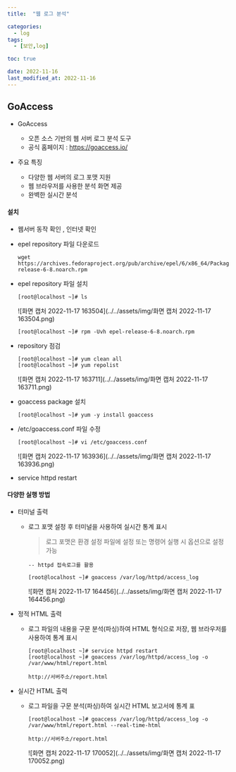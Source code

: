 ```yaml
---
title:  "웹 로그 분석" 

categories:
  - log
tags:
  - [보안,log]

toc: true

date: 2022-11-16
last_modified_at: 2022-11-16
---
```


## GoAccess

- GoAccess
  - 오픈 소스 기반의 웹 서버 로그 분석 도구
  - 공식 홈페이지 : https://goaccess.io/

- 주요 특징
  - 다양한 웹 서버의 로그 포맷 지원
  - 웹 브라우저를 사용한 분석 화면 제공
  - 완벽한 실시간 분석

#### 설치

- 웹서버 동작 확인 , 인터넷 확인

- epel repository 파일 다운로드

  ```
  wget https://archives.fedoraproject.org/pub/archive/epel/6/x86_64/Packages/e/epel-release-6-8.noarch.rpm
  ```

- epel repository 파일 설치

  ```
  [root@localhost ~]# ls
  ```

  ![화면 캡처 2022-11-17 163504](../../assets/img/화면 캡처 2022-11-17 163504.png)

  ```
  [root@localhost ~]# rpm -Uvh epel-release-6-8.noarch.rpm
  ```

- repository 점검

  ```
  [root@localhost ~]# yum clean all
  [root@localhost ~]# yum repolist
  ```

  ![화면 캡처 2022-11-17 163711](../../assets/img/화면 캡처 2022-11-17 163711.png)

- goaccess package 설치

  ```
  [root@localhost ~]# yum -y install goaccess
  ```

- /etc/goaccess.conf 파일 수정

  ```
  [root@localhost ~]# vi /etc/goaccess.conf
  ```

  ![화면 캡처 2022-11-17 163936](../../assets/img/화면 캡처 2022-11-17 163936.png)

- service httpd restart

#### 다양한 실행 방법

- 터미널 출력

  - 로그 포맷 설정 후 터미널을 사용하여 실시간 통계 표시

    > 로그 포맷은 환경 설정 파일에 설정 또는 명령어 실행 시 옵션으로 설정 가능

    ```
    -- httpd 접속로그를 활용 
    
    [root@localhost ~]# goaccess /var/log/httpd/access_log
    ```

    ![화면 캡처 2022-11-17 164456](../../assets/img/화면 캡처 2022-11-17 164456.png)

- 정적 HTML 출력

  - 로그 파일의 내용을 구문 분석(파싱)하여 HTML 형식으로 저장, 웹 브라우저를 사용하여 통계 표시

    ```
    [root@localhost ~]# service httpd restart
    [root@localhost ~]# goaccess /var/log/httpd/access_log -o /var/www/html/report.html
    
    http://서버주소/report.html 
    ```

    

- 실시간 HTML 출력

  - 로그 파일을 구문 분석(파싱)하여 실시간 HTML 보고서에 통계 표

    ```
    [root@localhost ~]# goaccess /var/log/httpd/access_log -o /var/www/html/report.html --real-time-html
    
    http://서버주소/report.html 
    ```

    ![화면 캡처 2022-11-17 170052](../../assets/img/화면 캡처 2022-11-17 170052.png)
